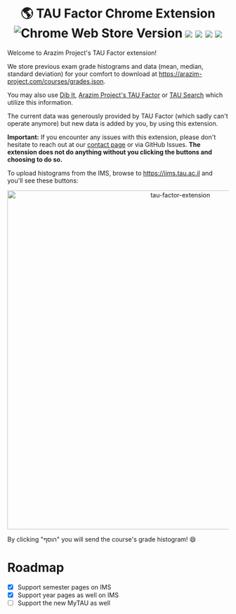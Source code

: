 <h1 align="center">
    🌎 TAU Factor Chrome Extension
    <br />
    <img alt="Chrome Web Store Version" src="https://img.shields.io/chrome-web-store/v/ocnjdmhgcphlaeaoneikpobbjlkdpiib">
    <img src="https://img.shields.io/badge/updated-2025-purple.svg">
    <img src="https://img.shields.io/badge/license-MIT-blue.svg">
    <img src="https://img.shields.io/badge/PRs-welcome-brightgreen.svg">
    <img src="https://img.shields.io/badge/tau-unofficial-red.svg">
</h1>

Welcome to Arazim Project's TAU Factor extension!

We store previous exam grade histograms and data (mean, median, standard deviation) for your comfort to download at https://arazim-project.com/courses/grades.json.

You may also use [Dib It](https://arazim-project.com/dib-it), [Arazim Project's TAU Factor](https://arazim-project.com/tau-factor) or [TAU Search](https://arazim-project.com/tau-search) which utilize this information.

The current data was generously provided by TAU Factor (which sadly can't operate anymore) but new data is added by you, by using this extension.

**Important:** If you encounter any issues with this extension, please don't hesitate to reach out at our [contact page](https://arazim-project.com/contact-us) or via GitHub Issues. **The extension does not do anything without you clicking the buttons and choosing to do so.**

To upload histograms from the IMS, browse to https://iims.tau.ac.il and you'll see these buttons:

<p align="center">
<img width="772" alt="tau-factor-extension" src="https://github.com/user-attachments/assets/7995403c-2121-436f-be76-82c7456211bc">
</p>

By clicking "הוסף" you will send the course's grade histogram! 😄

# Roadmap

- [x] Support semester pages on IMS
- [x] Support year pages as well on IMS
- [ ] Support the new MyTAU as well
